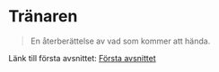 # Tränaren

> En återberättelse av vad som kommer att hända.

Länk till första avsnittet: [Första avsnittet](/docs/forsta_avsnittet/intro_md)
